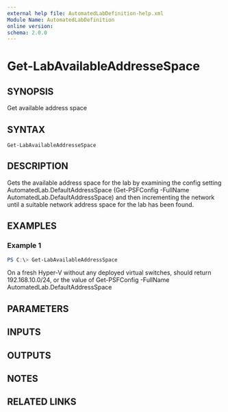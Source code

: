 ```yaml
---
external help file: AutomatedLabDefinition-help.xml
Module Name: AutomatedLabDefinition
online version:
schema: 2.0.0
---
```


# Get-LabAvailableAddresseSpace

## SYNOPSIS
Get available address space

## SYNTAX

```
Get-LabAvailableAddresseSpace
```

## DESCRIPTION
Gets the available address space for the lab by examining the config setting AutomatedLab.DefaultAddressSpace (Get-PSFConfig -FullName AutomatedLab.DefaultAddressSpace) and then incrementing the network until a suitable network
address space for the lab has been found.

## EXAMPLES

### Example 1
```powershell
PS C:\> Get-LabAvailableAddressSpace
```

On a fresh Hyper-V without any deployed virtual switches, should return 192.168.10.0/24, or the value
of Get-PSFConfig -FullName AutomatedLab.DefaultAddressSpace

## PARAMETERS

## INPUTS

## OUTPUTS

## NOTES

## RELATED LINKS
